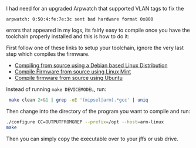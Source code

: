 I had need for an upgraded Arpwatch that supported VLAN tags to fix the 

```text
arpwatch: 0:50:4:fe:7e:3c sent bad hardware format 0x800
```

errors that appeared in my logs, its fairly easy to compile once you have the toolchain properly installed and this is how to do it:

First follow one of these links to setup your toolchain, ignore the very last step which compiles the firmware.

* [Compiling from source using a Debian based Linux Distribution](/RMerl/asuswrt-merlin/wiki/Compiling-from-source-using-a-Debian-based-Linux-Distribution)
* [Compile Firmware from source using Linux Mint](/RMerl/asuswrt-merlin/wiki/Compile-Firmware-from-source-using-Linux-Mint)
* [Compile firmware from source using Ubuntu](/RMerl/asuswrt-merlin/wiki/Compile-Firmware-from-source-using-Ubuntu)

Instead of running `make DEVICEMODEL`, run:

```bash
 make clean 2>&1 | grep -oE '(mipsel|arm).*gcc' | uniq
```

Then change into the directory of the program you want to compile and run:

```bash
./configure CC=OUTPUTFROMGREP --prefix=/opt --host=arm-linux
make
```

Then you can simply copy the executable over to your jffs or usb drive.